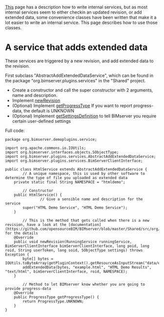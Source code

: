 [This](https://github.com/opensourceBIM/BIMserver/wiki/Service-Plugin) page has a description how to write internal services, but as most internal services seem to either checkin an updated revision, or add extended data, some convenience classes have been written that make it a lot easier to write an internal service. This page describes how to use those classes.

# A service that adds extended data

These services are triggered by a new revision, and add extended data to the revision.

First subclass "AbstractAddExtendedDataService", which can be found in the package "org.bimserver.plugins.services" in the "Shared" project.

- Create a constructor and call the super constructor with 2 arguments, name and description.
- Implement [newRevision](https://github.com/opensourceBIM/BIMserver/blob/master/Shared/src/org/bimserver/plugins/services/AbstractService.java#L92)
- (Optional) Implement [getProgressType](https://github.com/opensourceBIM/BIMserver/blob/master/Shared/src/org/bimserver/plugins/services/AbstractService.java#L98) If you want to report progress-data, the default is UNKNOWN
- (Optional) Implement [getSettingsDefinition](https://github.com/opensourceBIM/BIMserver/blob/master/Shared/src/org/bimserver/plugins/Plugin.java#L64) to tell BIMserver you require certain user-defined settings

Full code:

```
package org.bimserver.demoplugins.service;

import org.apache.commons.io.IOUtils;
import org.bimserver.interfaces.objects.SObjectType;
import org.bimserver.plugins.services.AbstractAddExtendedDataService;
import org.bimserver.plugins.services.BimServerClientInterface;

public class HtmlService extends AbstractAddExtendedDataService {
        // A unique namespace, this is used by other software to determine the type of file you uploaded as extended data
	private static final String NAMESPACE = "htmldemo";

        // Constructor
	public HtmlService() {
                // Give a sensible name and description for the service
		super("HTML Demo Service", "HTML Demo Service");
	}

        // This is the method that gets called when there is a new revision, have a look at the [documentation](https://github.com/opensourceBIM/BIMserver/blob/master/Shared/src/org/bimserver/plugins/services/AbstractService.java#L92) for the details
	@Override
	public void newRevision(RunningService runningService, BimServerClientInterface bimServerClientInterface, long poid, long roid, String userToken, long soid, SObjectType settings) throws Exception {
		byte[] bytes = IOUtils.toByteArray(getPluginContext().getResourceAsInputStream("data/example.html"));
		addExtendedData(bytes, "example.html", "HTML Demo Results", "text/html", bimServerClientInterface, roid, NAMESPACE);
	}

        // Method to let BIMserver know whether you are going to provide progress-data
	@Override
	public ProgressType getProgressType() {
		return ProgressType.UNKNOWN;
	}
}
```